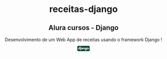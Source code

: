 
<h1 align="center">receitas-django</h1>
<h2 align="center">Alura cursos - Django</h2>
<p align="center"> Desenvolvimento de um Web App de receitas usando o framework Django ! <a href="https://www.djangoproject.com/" target="_blank"> <img src="https://raw.githubusercontent.com/devicons/devicon/master/icons/django/django-original.svg" alt="django" width="40" height="40"/></p>

